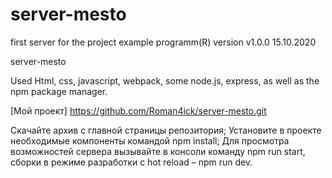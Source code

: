 # server-mesto

first server for the project
example programm(R) version v1.0.0 15.10.2020

server-mesto

Used Html, css, javascript, webpack, some node.js, express, as well as the npm package manager.

[Мой проект] https://github.com/Roman4ick/server-mesto.git

Скачайте архив с главной страницы репозитория; Установите в проекте необходимые компоненты командой npm install; Для просмотра возможностей сервера вызывайте в консоли команду npm run start, сборки в режиме разработки с hot reload – npm run dev.
